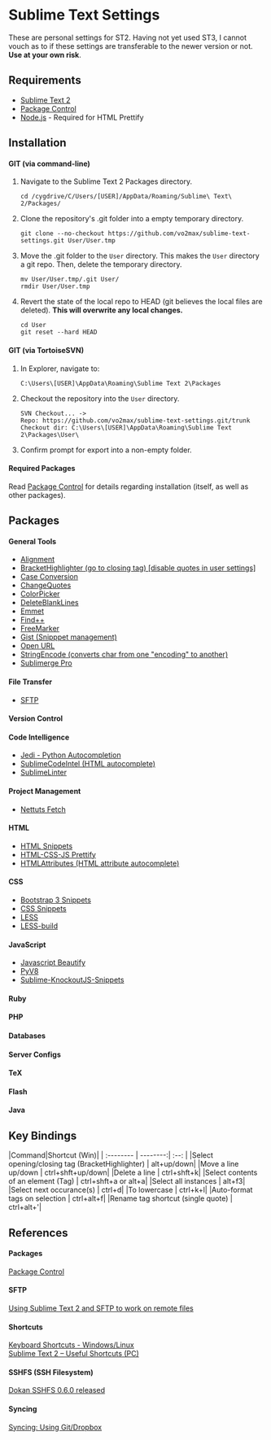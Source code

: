 Sublime Text Settings
=====================

These are personal settings for ST2. Having not yet used ST3, I cannot vouch as to if these settings are transferable to the newer version or not. **Use at your own risk**.

Requirements
------------

- [Sublime Text 2](http://www.sublimetext.com/)
- [Package Control](https://sublime.wbond.net/installation#st2)
- [Node.js](http://nodejs.org) - Required for HTML Prettify

Installation
------------

#### <i class="icon-folder-open"></i> GIT (via command-line)

1. Navigate to the Sublime Text 2 Packages directory.
   ```
   cd /cygdrive/C/Users/[USER]/AppData/Roaming/Sublime\ Text\ 2/Packages/
   ```

2. Clone the repository's .git folder into a empty temporary directory.
   ```
   git clone --no-checkout https://github.com/vo2max/sublime-text-settings.git User/User.tmp
   ```

3. Move the .git folder to the `User` directory. This makes the `User` directory a git repo. Then, delete the temporary directory.
   ```
   mv User/User.tmp/.git User/
   rmdir User/User.tmp
   ```

4. Revert the state of the local repo to HEAD (git believes the local files are deleted). **This will overwrite any local changes.**
   ``` 
   cd User
   git reset --hard HEAD
   ```

#### <i class="icon-folder-open"></i> GIT (via TortoiseSVN)

1. In Explorer, navigate to:
   ```
   C:\Users\[USER]\AppData\Roaming\Sublime Text 2\Packages
   ```

2. Checkout the repository into the `User` directory.
   ```
   SVN Checkout... -> 
   Repo: https://github.com/vo2max/sublime-text-settings.git/trunk
   Checkout dir: C:\Users\[USER]\AppData\Roaming\Sublime Text 2\Packages\User\
   ```

3. Confirm prompt for export into a non-empty folder.


#### <i class="icon-download"></i> Required Packages

Read [<i class="icon-share"></i> Package Control](https://sublime.wbond.net/installation#st2) for details regarding installation (itself, as well as other packages).

Packages
--------

#### General Tools
- [Alignment](http://wbond.net/sublime_packages/alignment)
- [BracketHighlighter (go to closing tag) [disable quotes in user settings]](https://github.com/facelessuser/BracketHighlighter)
- [Case Conversion](https://github.com/jdc0589/CaseConversion)
- [ChangeQuotes](https://github.com/colinta/SublimeChangeQuotes)
- [ColorPicker](http://weslly.github.io/ColorPicker/)
- [DeleteBlankLines](https://github.com/NicholasBuse/sublime_DeleteBlankLines)
- [Emmet](https://github.com/sergeche/emmet-sublime)
- [Find++](https://github.com/twolfson/FindPlusPlus)
- [FreeMarker](https://github.com/briancavalier/textmate-freemarker-bundle)
- [Gist (Snipppet management)](https://github.com/condemil/Gist)
- [Open URL](https://github.com/noahcoad/open-url)
- [StringEncode (converts char from one "encoding" to another)](https://github.com/colinta/SublimeStringEncode)
- [Sublimerge Pro](http://www.sublimerge.com/)

#### File Transfer
- [SFTP](http://wbond.net/sublime_packages/sftp)

#### Version Control

#### Code Intelligence
- [Jedi - Python Autocompletion](https://github.com/srusskih/SublimeJEDI)
- [SublimeCodeIntel (HTML autocomplete)](https://github.com/SublimeCodeIntel/SublimeCodeIntel)
- [SublimeLinter](https://github.com/SublimeLinter/SublimeLinter-for-ST2)

#### Project Management
- [Nettuts Fetch](https://github.com/weslly/Nettuts-Fetch)

#### HTML
- [HTML Snippets](https://github.com/joshnh/HTML-Snippets)
- [HTML-CSS-JS Prettify](https://github.com/victorporof/Sublime-HTMLPrettify)
- [HTMLAttributes (HTML attribute autocomplete)](https://github.com/agibsonsw/HTMLAttributes)

#### CSS
- [Bootstrap 3 Snippets](https://github.com/JasonMortonNZ/bs3-sublime-plugin)
- [CSS Snippets](https://github.com/joshnh/CSS-Snippets)
- [LESS](https://github.com/danro/LESS-sublime)
- [LESS-build](https://github.com/berfarah/LESS-build-sublime)

#### JavaScript
- [Javascript Beautify](https://github.com/enginespot/js-beautify-sublime)
- [PyV8](https://github.com/emmetio/pyv8-binaries)
- [Sublime-KnockoutJS-Snippets](https://github.com/aaronpowell/Sublime-KnockoutJS-Snippets)

#### Ruby 

#### PHP

#### Databases

#### Server Configs

#### TeX

#### Flash

#### Java

Key Bindings
------------

|Command|Shortcut (Win)|
| :-------- | --------:| :--: |
|Select opening/closing tag (BracketHighlighter) | alt+up/down|
|Move a line up/down | ctrl+shft+up/down|
|Delete a line | ctrl+shft+k|
|Select contents of an element (Tag) | ctrl+shft+a or alt+a|
|Select all instances | alt+f3|
|Select next occurance(s) | ctrl+d|
|To lowercase | ctrl+k+l|
|Auto-format tags on selection | ctrl+alt+f|
|Rename tag shortcut (single quote) | ctrl+alt+'|

References
----------

#### Packages

[Package Control](https://sublime.wbond.net)

#### SFTP

[Using Sublime Text 2 and SFTP to work on remote files](http://coderwall.com/p/52p2xa)

#### Shortcuts

[Keyboard Shortcuts - Windows/Linux](http://docs.sublimetext.info/en/latest/reference/keyboard_shortcuts_win.html)  
[Sublime Text 2 – Useful Shortcuts (PC)](https://gist.github.com/1736542)

#### SSHFS (SSH Filesystem)

[Dokan SSHFS 0.6.0 released](http://dokan-dev.net/en/2011/01/12/dokan-sshfs-0-6-0-released/)

#### Syncing

[Syncing: Using Git/Dropbox](https://sublime.wbond.net/docs/syncing)